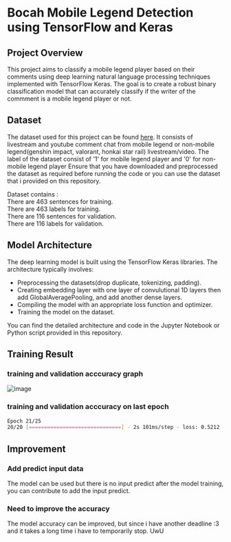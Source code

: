 # Bocah Mobile Legend Detection using TensorFlow and Keras

## Project Overview

This project aims to classify a mobile legend player based on their comments using deep learning natural language processing techniques implemented with TensorFlow Keras. The goal is to create a robust binary classification model that can accurately classify if the writer of the commment is a mobile legend player or not.

## Dataset

The dataset used for this project can be found [here](https://drive.google.com/file/d/1i69ONNTpJ8vadzH0phnoT--6cGsSmWr2/view?usp=drive_link). It consists of livestream and youtube comment chat from mobile legend or non-mobile legend(genshin impact, valorant, honkai star rail) livestream/video. The label of the dataset consist of '1' for mobile legend player and '0' for non-mobile legend player Ensure that you have downloaded and preprocessed the dataset as required before running the code or you can use the dataset that i provided on this repository.

Dataset contains :<br>
There are 463 sentences for training.<br>
There are 463 labels for training.<br>
There are 116 sentences for validation.<br>
There are 116 labels for validation.<br>


## Model Architecture

The deep learning model is built using the TensorFlow Keras libraries. The architecture typically involves:

- Preprocessing the datasets(drop duplicate, tokenizing, padding).
- Creating embedding layer with one layer of convulutional 1D layers then add GlobalAveragePooling, and add another dense layers.
- Compiling the model with an appropriate loss function and optimizer.
- Training the model on the dataset.

You can find the detailed architecture and code in the Jupyter Notebook or Python script provided in this repository.

## Training Result
### training and validation acccuracy graph
![image](https://github.com/Benedixx/Brain-Tumor-Classification/assets/97221880/e4b658b1-8bcb-481e-ab62-e1189638554d)


### training and validation acccuracy on last epoch
```bash
Epoch 21/25
20/20 [==============================] - 2s 101ms/step - loss: 0.5212 - accuracy: 0.7688 - val_loss: 0.5506 - val_accuracy: 0.7917 - lr: 1.2500e-04
```
## Improvement

### Add predict input data

The model can be used but there is no input predict after the model training, you can contribute to add the input predict.

### Need to improve the accuracy
The model accuracy can be improved, but since i have another deadline :3 and it takes a long time i have to temporarily stop. UwU

